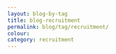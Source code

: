```yaml
---
layout: blog-by-tag
title: blog-recruitment
permalink: blog/tag/recruitment/
colour:
category: recruitment
---
```

